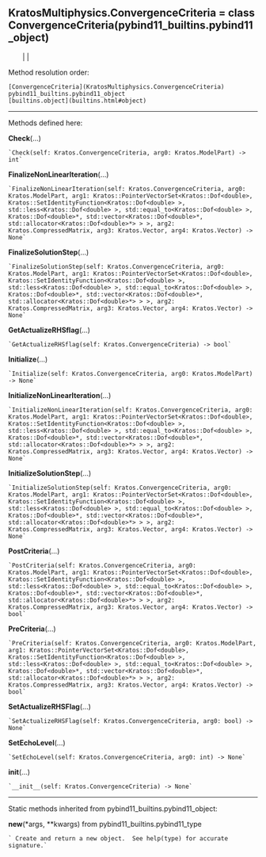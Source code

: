   
**KratosMultiphysics.ConvergenceCriteria** = class
ConvergenceCriteria(pybind11_builtins.pybind11_object)  
---  
`    `|   |

Method resolution order:

    [ConvergenceCriteria](KratosMultiphysics.ConvergenceCriteria)
    pybind11_builtins.pybind11_object
    [builtins.object](builtins.html#object)

* * *

Methods defined here:  

**Check**(...)

    `Check(self: Kratos.ConvergenceCriteria, arg0: Kratos.ModelPart) -> int`

**FinalizeNonLinearIteration**(...)

    `FinalizeNonLinearIteration(self: Kratos.ConvergenceCriteria, arg0: Kratos.ModelPart, arg1: Kratos::PointerVectorSet<Kratos::Dof<double>, Kratos::SetIdentityFunction<Kratos::Dof<double> >, std::less<Kratos::Dof<double> >, std::equal_to<Kratos::Dof<double> >, Kratos::Dof<double>*, std::vector<Kratos::Dof<double>*, std::allocator<Kratos::Dof<double>*> > >, arg2: Kratos.CompressedMatrix, arg3: Kratos.Vector, arg4: Kratos.Vector) -> None`

**FinalizeSolutionStep**(...)

    `FinalizeSolutionStep(self: Kratos.ConvergenceCriteria, arg0: Kratos.ModelPart, arg1: Kratos::PointerVectorSet<Kratos::Dof<double>, Kratos::SetIdentityFunction<Kratos::Dof<double> >, std::less<Kratos::Dof<double> >, std::equal_to<Kratos::Dof<double> >, Kratos::Dof<double>*, std::vector<Kratos::Dof<double>*, std::allocator<Kratos::Dof<double>*> > >, arg2: Kratos.CompressedMatrix, arg3: Kratos.Vector, arg4: Kratos.Vector) -> None`

**GetActualizeRHSflag**(...)

    `GetActualizeRHSflag(self: Kratos.ConvergenceCriteria) -> bool`

**Initialize**(...)

    `Initialize(self: Kratos.ConvergenceCriteria, arg0: Kratos.ModelPart) -> None`

**InitializeNonLinearIteration**(...)

    `InitializeNonLinearIteration(self: Kratos.ConvergenceCriteria, arg0: Kratos.ModelPart, arg1: Kratos::PointerVectorSet<Kratos::Dof<double>, Kratos::SetIdentityFunction<Kratos::Dof<double> >, std::less<Kratos::Dof<double> >, std::equal_to<Kratos::Dof<double> >, Kratos::Dof<double>*, std::vector<Kratos::Dof<double>*, std::allocator<Kratos::Dof<double>*> > >, arg2: Kratos.CompressedMatrix, arg3: Kratos.Vector, arg4: Kratos.Vector) -> None`

**InitializeSolutionStep**(...)

    `InitializeSolutionStep(self: Kratos.ConvergenceCriteria, arg0: Kratos.ModelPart, arg1: Kratos::PointerVectorSet<Kratos::Dof<double>, Kratos::SetIdentityFunction<Kratos::Dof<double> >, std::less<Kratos::Dof<double> >, std::equal_to<Kratos::Dof<double> >, Kratos::Dof<double>*, std::vector<Kratos::Dof<double>*, std::allocator<Kratos::Dof<double>*> > >, arg2: Kratos.CompressedMatrix, arg3: Kratos.Vector, arg4: Kratos.Vector) -> None`

**PostCriteria**(...)

    `PostCriteria(self: Kratos.ConvergenceCriteria, arg0: Kratos.ModelPart, arg1: Kratos::PointerVectorSet<Kratos::Dof<double>, Kratos::SetIdentityFunction<Kratos::Dof<double> >, std::less<Kratos::Dof<double> >, std::equal_to<Kratos::Dof<double> >, Kratos::Dof<double>*, std::vector<Kratos::Dof<double>*, std::allocator<Kratos::Dof<double>*> > >, arg2: Kratos.CompressedMatrix, arg3: Kratos.Vector, arg4: Kratos.Vector) -> bool`

**PreCriteria**(...)

    `PreCriteria(self: Kratos.ConvergenceCriteria, arg0: Kratos.ModelPart, arg1: Kratos::PointerVectorSet<Kratos::Dof<double>, Kratos::SetIdentityFunction<Kratos::Dof<double> >, std::less<Kratos::Dof<double> >, std::equal_to<Kratos::Dof<double> >, Kratos::Dof<double>*, std::vector<Kratos::Dof<double>*, std::allocator<Kratos::Dof<double>*> > >, arg2: Kratos.CompressedMatrix, arg3: Kratos.Vector, arg4: Kratos.Vector) -> bool`

**SetActualizeRHSFlag**(...)

    `SetActualizeRHSFlag(self: Kratos.ConvergenceCriteria, arg0: bool) -> None`

**SetEchoLevel**(...)

    `SetEchoLevel(self: Kratos.ConvergenceCriteria, arg0: int) -> None`

**__init__**(...)

    `__init__(self: Kratos.ConvergenceCriteria) -> None`

* * *

Static methods inherited from pybind11_builtins.pybind11_object:  

**__new__**(*args, **kwargs) from pybind11_builtins.pybind11_type

    ` Create and return a new object.  See help(type) for accurate signature.`

